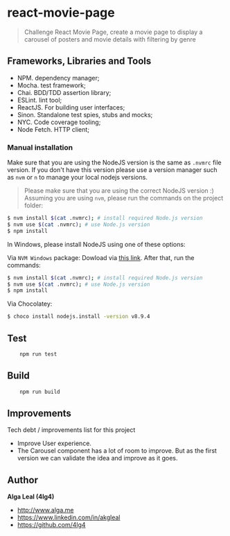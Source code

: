 # react-movie-page

> Challenge React Movie Page, create a movie page to display a carousel of posters and movie details with filtering by genre

## Frameworks, Libraries and Tools

- NPM. dependency manager;
- Mocha. test framework;
- Chai. BDD/TDD assertion library;
- ESLint. lint tool;
- ReactJS. For building user interfaces;
- Sinon. Standalone test spies, stubs and mocks;
- NYC. Code coverage tooling;
- Node Fetch. HTTP client;

### Manual installation

Make sure that you are using the NodeJS version is the same as `.nvmrc` file version. If you don't have this version please use a version manager such as `nvm` or `n` to manage your local nodejs versions.

> Please make sure that you are using the correct NodeJS version :)
Assuming you are using `nvm`, please run the commands on the project folder:

```bash
$ nvm install $(cat .nvmrc); # install required Node.js version
$ nvm use $(cat .nvmrc); # use Node.js version
$ npm install
```

In Windows, please install NodeJS using one of these options:

Via `NVM Windows` package: Dowload via [this link](https://github.com/coreybutler/nvm-windows). After that, run the commands:

```bash
$ nvm install $(cat .nvmrc); # install required Node.js version
$ nvm use $(cat .nvmrc); # use Node.js version
$ npm install
```

Via Chocolatey:

```bash
$ choco install nodejs.install -version v8.9.4
```

## Test
````bash
    npm run test
````

## Build
````bash
    npm run build
````

## Improvements

Tech debt / improvements list for this project

- Improve User experience.
- The Carousel component has a lot of room to improve. But as the first version we can validate the idea and improve as it goes.

## Author
**Alga Leal (4lg4)**

+ <http://www.alga.me>
+ <https://www.linkedin.com/in/akgleal>
+ <https://github.com/4lg4>
